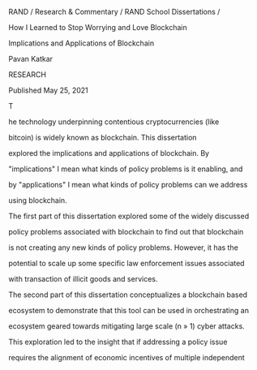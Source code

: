 RAND / Research & Commentary / RAND School Dissertations /

How I Learned to Stop Worrying and
Love Blockchain

Implications and Applications of Blockchain

Pavan Katkar

RESEARCH

Published May 25, 2021

T

he technology underpinning contentious cryptocurrencies (like

bitcoin) is widely known as blockchain. This dissertation

explored the implications and applications of blockchain. By

"implications" I mean what kinds of policy problems is it enabling, and

by "applications" I mean what kinds of policy problems can we address

using blockchain.

The first part of this dissertation explored some of the widely discussed

policy problems associated with blockchain to find out that blockchain

is not creating any new kinds of policy problems. However, it has the

potential to scale up some specific law enforcement issues associated

with transaction of illicit goods and services.

The second part of this dissertation conceptualizes a blockchain based

ecosystem to demonstrate that this tool can be used in orchestrating an

ecosystem geared towards mitigating large scale (n » 1) cyber attacks.

This exploration led to the insight that if addressing a policy issue

requires the alignment of economic incentives of multiple independent

entities in a cooperative way, then blockchain can be quite an effective

tool for that purpose.

Based on these analyses, this dissertation suggests that while blockchain

(and cryptocurrencies) may be increasing the scale of some select law

enforcement issues, there is no need for new policies as such; existing

policies are robust enough to address those issues. Secondly,

governmental and commercial organizations may benefit by exploring

how to apply this tool in addressing complex policy problems that need

coordination of multiple independent entities.

Topics

Banking and Financial Services

Cybersecurity

Law Enforcement

Science and Technology Legislation

Document Details

Copyright: Author

Publisher: RAND Corporation

Availability: Web-Only

Year: 2021

Pages: 147

DOI: https://doi.org/10.7249/RGSDA1084-1

Document Number: RGSD-A1084-1

RESEARCH CONDUCTED BY
RAND School of Public Policy

This document was submitted as a dissertation in May August in partial fulﬁllment of the

requirements of the doctoral degree in public policy analysis at the Pardee RAND Graduate

School. The faculty committee that supervised and approved the dissertation consisted of C.

Richard Neu (Chair), Angela O'Mahony, and Philip Evans.

This publication is part of the RAND dissertation series. Dissertations are written by Ph.D.

candidates at the RAND School of Public Policy and supervised, reviewed, and approved by a

RAND School faculty committee overseeing each dissertation. The RAND School is the world's

leading producer of Ph.D.'s in policy analysis.

This document and trademark(s) contained herein are protected by law. This representation of

RAND intellectual property is provided for noncommercial use only. Unauthorized posting of this

publication online is prohibited; linking directly to this product page is encouraged. Permission is

required from RAND to reproduce, or reuse in another form, any of its research documents for

commercial purposes. For information on reprint and reuse permissions, please visit

www.rand.org/pubs/permissions.

RAND is a nonproﬁt institution that helps improve policy and decisionmaking through research

and analysis. RAND's publications do not necessarily reﬂect the opinions of its research clients

and sponsors.

Objective Analysis.
Effective Solutions.

RAND is a research organization that develops solutions to public policy challenges to help make communities throughout the world safer and

more secure, healthier and more prosperous. RAND is nonprofit, nonpartisan, and committed to the public interest.

RAND Headquarters

P.O. Box 2138
1776 Main Street
Santa Monica, CA 90401-2138

RAND has offices across the U.S., in Europe, and in Australia
See all RAND locations

RAND® is a registered trademark. © 2025 RAND Corporation.


